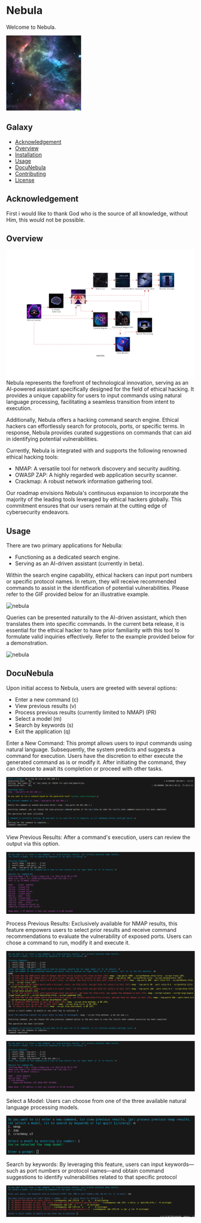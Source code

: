 # Nebula

Welcome to Nebula.

![nebula](/images/nebula.png)

## Galaxy

- [Acknowledgement](#Acknowledgement)
- [Overview](#overview)
- [Installation](#installation)
- [Usage](#usage)
- [DocuNebula](#DocuNebula)
- [Contributing](#contributing)
- [License](#license)

## Acknowledgement

First i would like to thank God who is the source of all knowledge, without Him, this would not be possible.

## Overview
![nebula](/images/overview.png)
Nebula represents the forefront of technological innovation, serving as an AI-powered assistant specifically designed for the field of ethical hacking. It provides a unique capability for users to input commands using natural language processing, facilitating a seamless transition from intent to execution.

Additionally, Nebula offers a  hacking command search engine. Ethical hackers can effortlessly search for protocols, ports, or specific terms. In response, Nebula provides curated suggestions on commands that can aid in identifying potential vulnerabilities.

Currently, Nebula is integrated with and supports the following renowned ethical hacking tools:

- NMAP: A versatile tool for network discovery and security auditing.
- OWASP ZAP: A highly regarded web application security scanner.
- Crackmap: A robust network information gathering tool.

Our roadmap envisions Nebula's continuous expansion to incorporate the majority of the leading tools leveraged by ethical hackers globally. This commitment ensures that our users remain at the cutting edge of cybersecurity endeavors.

## Usage

There are two primary applications for Nebulla:

- Functioning as a dedicated search engine.
- Serving as an AI-driven assistant (currently in beta).

Within the search engine capability, ethical hackers can input port numbers or specific protocol names. In return, they will receive recommended commands to assist in the identification of potential vulnerabilities. Please refer to the GIF provided below for an illustrative example.

![nebula](/images/search.gif)


Queries can be presented naturally to the AI-driven assistant, which then translates them into specific commands. In the current beta release, it is essential for the ethical hacker to have prior familiarity with this tool to formulate valid inquiries effectively. Refer to the example provided below for a demonstration.

![nebula](/images/nmap.gif)


## DocuNebula

Upon initial access to Nebula, users are greeted with several options:

- Enter a new command (c)
- View previous results (v)
- Process previous results (currently limited to NMAP) (PR)
- Select a model (m)
- Search by keywords (s)
- Exit the application (q)

Enter a New Command: This prompt allows users to input commands using natural language. Subsequently, the system predicts and suggests a command for execution. Users have the discretion to either execute the generated command as is or modify it. After initiating the command, they can choose to await its completion or proceed with other tasks.

![Enter a New Command](/images/command.png)



View Previous Results: After a command's execution, users can review the output via this option.

![View Previous Results](/images/view_results.png)

Process Previous Results: Exclusively available for NMAP results, this feature empowers users to select prior results and receive command recommendations to evaluate the vulnerability of exposed ports. Users can chose a command to run, modify it and execute it. 

![Process Previous Results](/images/process_results.png)

![Run Suggested Command](/images/run_processed_results.png)

Select a Model: Users can choose from one of the three available natural language processing models.

![Model Selection](/images/model_selection.png)

Search by keywords: By leveraging this feature, users can input keywords—such as port numbers or protocol names—and obtain command suggestions to identify vulnerabilities related to that specific protocol

![Search](/images/search.png)